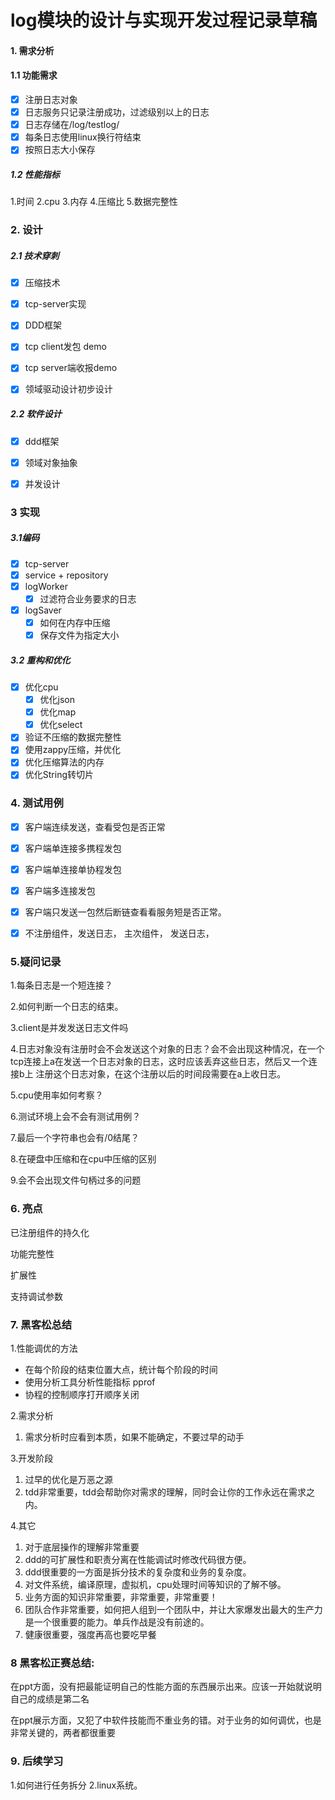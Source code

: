 # log模块的设计与实现开发过程记录草稿

#### 1. 需求分析

#### 1.1 功能需求
- [x] 注册日志对象
- [x] 日志服务只记录注册成功，过滤级别以上的日志
- [x] 日志存储在/log/testlog/
- [x] 每条日志使用linux换行符结束
- [x] 按照日志大小保存

##### 1.2 性能指标
1.时间
2.cpu
3.内存
4.压缩比
5.数据完整性



### 2. 设计
##### 2.1 技术穿刺
- [x] 压缩技术
- [x] tcp-server实现
- [x] DDD框架
- [x] tcp client发包 demo
- [x] tcp server端收报demo
- [x] 领域驱动设计初步设计


##### 2.2 软件设计
- [x] ddd框架
- [x] 领域对象抽象
- [x] 并发设计


### 3  实现
##### 3.1编码
- [x] tcp-server
- [x] service + repository
- [x] logWorker
 	- [x]  过滤符合业务要求的日志
- [x] logSaver
 	- [x] 如何在内存中压缩
 	- [x] 保存文件为指定大小

##### 3.2 重构和优化
- [x] 优化cpu
    - [x] 优化json
    - [x] 优化map	
    - [x] 优化select

- [x] 验证不压缩的数据完整性
- [x] 使用zappy压缩，并优化
- [x] 优化压缩算法的内存
- [x] 优化String转切片

### 4. 测试用例
- [x] 客户端连续发送，查看受包是否正常
- [x] 客户端单连接多携程发包
- [x] 客户端单连接单协程发包
- [x] 客户端多连接发包
- [x] 客户端只发送一包然后断链查看看服务短是否正常。
- [x] 不注册组件，发送日志， 主次组件， 发送日志，



### 5.疑问记录

1.每条日志是一个短连接？

2.如何判断一个日志的结束。

3.client是并发发送日志文件吗

4.日志对象没有注册时会不会发送这个对象的日志？会不会出现这种情况，在一个tcp连接上a在发送一个日志对象的日志，这时应该丢弃这些日志，然后又一个连接b上 注册这个日志对象，在这个注册以后的时间段需要在a上收日志。

5.cpu使用率如何考察？

6.测试环境上会不会有测试用例？

7.最后一个字符串也会有/0结尾？

8.在硬盘中压缩和在cpu中压缩的区别

9.会不会出现文件句柄过多的问题





### 6. 亮点

已注册组件的持久化

功能完整性

扩展性

支持调试参数







### 7. 黑客松总结
1.性能调优的方法
  -	在每个阶段的结束位置大点，统计每个阶段的时间
  -	使用分析工具分析性能指标 pprof
  -	协程的控制顺序打开顺序关闭


2.需求分析
 1. 需求分析时应看到本质，如果不能确定，不要过早的动手
 
3.开发阶段
 1. 过早的优化是万恶之源 
 2. tdd非常重要，tdd会帮助你对需求的理解，同时会让你的工作永远在需求之内。


4.其它
 1. 对于底层操作的理解非常重要
 2. ddd的可扩展性和职责分离在性能调试时修改代码很方便。
 3. ddd很重要的一方面是拆分技术的复杂度和业务的复杂度。
 4. 对文件系统，编译原理，虚拟机，cpu处理时间等知识的了解不够。
 5. 业务方面的知识非常重要，非常重要，非常重要！
 6. 团队合作非常重要，如何把人组到一个团队中，并让大家爆发出最大的生产力是一个很重要的能力。单兵作战是没有前途的。
 7. 健康很重要，强度再高也要吃早餐

### 8 黑客松正赛总结:

在ppt方面，没有把最能证明自己的性能方面的东西展示出来。应该一开始就说明自己的成绩是第二名

在ppt展示方面，又犯了中软件技能而不重业务的错。对于业务的如何调优，也是非常关键的，两者都很重要

### 9. 后续学习
1.如何进行任务拆分
2.linux系统。
